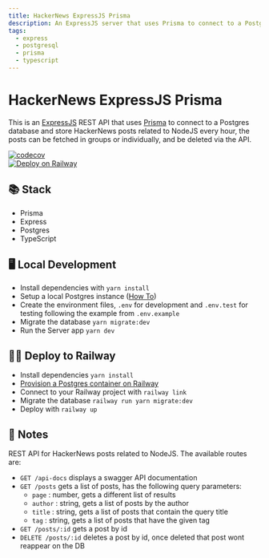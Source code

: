 ```yaml
---
title: HackerNews ExpressJS Prisma
description: An ExpressJS server that uses Prisma to connect to a PostgreSQL database
tags:
  - express
  - postgresql
  - prisma
  - typescript
---
```


# HackerNews ExpressJS Prisma

This is an [ExpressJS](https://expressjs.com/) REST API that uses [Prisma](https://www.prisma.io/) to connect to a Postgres database and store HackerNews posts related to NodeJS every hour, the posts can be fetched in groups or individually, and be deleted via the API.

[![codecov](https://codecov.io/gh/MatiasAgelvis/expressjs-prisma/branch/main/graph/badge.svg?token=7OESZNZ04T)](https://codecov.io/gh/MatiasAgelvis/expressjs-prisma)  
[![Deploy on Railway](https://railway.app/button.svg)](https://railway.app/new/template/LqCw_O)

## 📚 Stack

- Prisma
- Express
- Postgres
- TypeScript

## 🖥 Local Development

- Install dependencies with `yarn install`
- Setup a local Postgres instance ([How To](https://www.prisma.io/dataguide/postgresql/setting-up-a-local-postgresql-database))
- Create the environment files, `.env` for development and `.env.test` for testing following the example from `.env.example`
- Migrate the database `yarn migrate:dev`
- Run the Server app `yarn dev`


## 💁‍♀️ Deploy to Railway

- Install dependencies `yarn install`
- [Provision a Postgres container on Railway](https://dev.new)
- Connect to your Railway project with `railway link`
- Migrate the database `railway run yarn migrate:dev`
- Deploy with `railway up`

## 📝 Notes

REST API for HackerNews posts related to NodeJS. The available routes are:

- `GET /api-docs` displays a swagger API documentation
- `GET /posts` gets a list of posts, has the following query parameters:
  - `page` : number, gets a different list of results
  - `author` : string, gets a list of posts by the author
  - `title` : string, gets a list of posts that contain the query title
  - `tag` : string, gets a list of posts that have the given tag
- `GET /posts/:id` gets a post by id
- `DELETE /posts/:id` deletes a post by id, once deleted that post wont reappear on the DB
